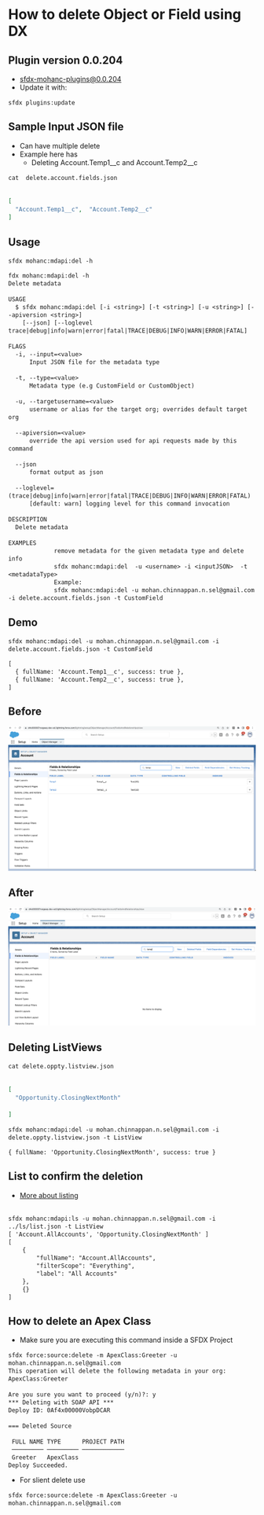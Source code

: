 #  How to delete Object or Field using DX

## Plugin version 0.0.204
-  sfdx-mohanc-plugins@0.0.204
- Update it with:
```
sfdx plugins:update
```

## Sample Input JSON file
- Can have multiple delete 
- Example here has 
	-  Deleting Account.Temp1__c and Account.Temp2__c

```
cat  delete.account.fields.json 
```
```json

[
  "Account.Temp1__c",  "Account.Temp2__c"
]

```
## Usage
```
sfdx mohanc:mdapi:del -h
```
```
fdx mohanc:mdapi:del -h
Delete metadata

USAGE
  $ sfdx mohanc:mdapi:del [-i <string>] [-t <string>] [-u <string>] [--apiversion <string>]
    [--json] [--loglevel trace|debug|info|warn|error|fatal|TRACE|DEBUG|INFO|WARN|ERROR|FATAL]

FLAGS
  -i, --input=<value>
      Input JSON file for the metadata type

  -t, --type=<value>
      Metadata type (e.g CustomField or CustomObject)

  -u, --targetusername=<value>
      username or alias for the target org; overrides default target org

  --apiversion=<value>
      override the api version used for api requests made by this command

  --json
      format output as json

  --loglevel=(trace|debug|info|warn|error|fatal|TRACE|DEBUG|INFO|WARN|ERROR|FATAL)
      [default: warn] logging level for this command invocation

DESCRIPTION
  Delete metadata

EXAMPLES
             remove metadata for the given metadata type and delete info 
             sfdx mohanc:mdapi:del  -u <username> -i <inputJSON>  -t <metadataType>
             Example:
             sfdx mohanc:mdapi:del -u mohan.chinnappan.n.sel@gmail.com -i delete.account.fields.json -t CustomField

```

## Demo
```
sfdx mohanc:mdapi:del -u mohan.chinnappan.n.sel@gmail.com -i delete.account.fields.json -t CustomField
```

```
[
  { fullName: 'Account.Temp1__c', success: true },
  { fullName: 'Account.Temp2__c', success: true },
]

```
## Before
![Before Delete](img/delete-field-before.png)

## After
![After Delete](img/delete-field-after.png)

<a name='listViewDel'></a>
## Deleting ListViews

```
cat delete.oppty.listview.json 
```

```json

[
  "Opportunity.ClosingNextMonth"

]

```

```
sfdx mohanc:mdapi:del -u mohan.chinnappan.n.sel@gmail.com -i delete.oppty.listview.json -t ListView 
```

```
{ fullName: 'Opportunity.ClosingNextMonth', success: true }

```
## List to confirm the deletion
- [More about listing](../ls/list.md)

```

sfdx mohanc:mdapi:ls -u mohan.chinnappan.n.sel@gmail.com -i  ../ls/list.json -t ListView
[ 'Account.AllAccounts', 'Opportunity.ClosingNextMonth' ]
[
    {
        "fullName": "Account.AllAccounts",
        "filterScope": "Everything",
        "label": "All Accounts"
    },
    {}
]

```
<a name='apexDelete'></a>
## How to delete an Apex Class
- Make sure you are executing this command inside a SFDX Project
```
sfdx force:source:delete -m ApexClass:Greeter -u mohan.chinnappan.n.sel@gmail.com
This operation will delete the following metadata in your org: 
ApexClass:Greeter

Are you sure you want to proceed (y/n)?: y
*** Deleting with SOAP API ***
Deploy ID: 0Af4x00000VobpDCAR

=== Deleted Source

 FULL NAME TYPE      PROJECT PATH 
 ───────── ───────── ──────────── 
 Greeter   ApexClass              
Deploy Succeeded.

```
- For slient delete use
```
sfdx force:source:delete -m ApexClass:Greeter -u mohan.chinnappan.n.sel@gmail.com

```


